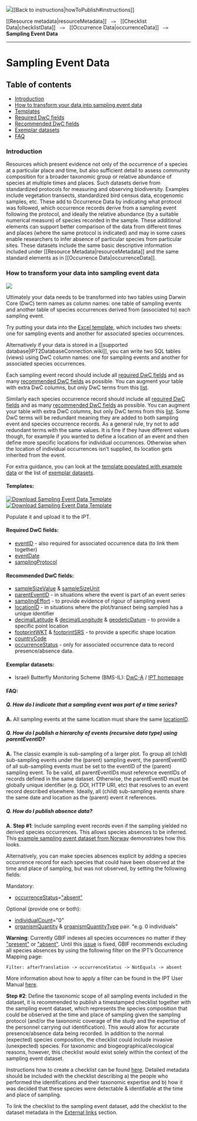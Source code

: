 <img src='https://github.com/gbif/ipt/wiki/gbif-ipt-docs/ipt2/arrow-back-24.png' />[[Back to instructions|howToPublish#instructions]]

[[Resource metadata|resourceMetadata]] &nbsp;&nbsp;``—>``&nbsp;&nbsp; [[Checklist Data|checklistData]] &nbsp;&nbsp;``—>``&nbsp;&nbsp; [[Occurrence Data|occurrenceData]] &nbsp;&nbsp;``—>``&nbsp;&nbsp; **Sampling Event Data**

---

# Sampling Event Data

## Table of contents
+ [Introduction](samplingEventData#introduction)
+ [How to transform your data into sampling event data](samplingEventData#how-to-transform-your-data-into-sampling-event-data)
+ [Templates](samplingEventData#templates)
+ [Required DwC fields](samplingEventData#required-dwc-fields)
+ [Recommended DwC fields](samplingEventData#recommended-dwc-fields)
+ [Exemplar datasets](samplingEventData#exemplar-datasets)
+ [FAQ](samplingEventData#faq)

### Introduction
Resources which present evidence not only of the occurrence of a species at a particular place and time, but also sufficient detail to assess community composition for a broader taxonomic group or relative abundance of species at multiple times and places.  Such datasets derive from standardized protocols for measuring and observing biodiversity.  Examples include vegetation transects, standardized bird census data, ecogenomic samples, etc. These add to Occurrence Data by indicating what protocol was followed, which occurrence records derive from a sampling event following the protocol, and ideally the relative abundance (by a suitable numerical measure) of species recorded in the sample.  These additional elements can support better comparison of the data from different times and places (where the same protocol is indicated) and may in some cases enable researchers to infer absence of particular species from particular sites. These datasets include the same basic descriptive information included under [[Resource Metadata|resourceMetadata]] and the same standard elements as in [[Occurrence Data|occurrenceData]].

### How to transform your data into sampling event data

<img src='https://github.com/gbif/ipt/wiki/gbif-ipt-docs/ipt2/flow-sed.png' />

Ultimately your data needs to be transformed into two tables using Darwin Core (DwC) term names as column names: one table of sampling events and another table of species occurrences derived from (associated to) each sampling event.

Try putting your data into the [Excel template](samplingEventData#templates), which includes two sheets: one for sampling events and another for associated species occurrences. 

Alternatively if your data is stored in a [[supported database|IPT2DatabaseConnection.wiki]], you can write two SQL tables (views) using DwC column names: one for sampling events and another for associated species occurrences.

Each sampling event record should include all [required DwC fields](samplingEventData#required-dwc-fields) and as many [recommended DwC fields](samplingEventData#recommended-dwc-fields) as possible. You can augment your table with extra DwC columns, but only DwC terms from this [list](http://rs.gbif.org/core/dwc_event_2015_05_29.xml).

Similarly each species occurrence record should include all [required DwC fields](occurrenceData#required-dwc-fields) and as many [recommended DwC fields](occurrenceData#recommended-dwc-fields) as possible. You can augment your table with extra DwC columns, but only DwC terms from this [list](http://rs.gbif.org/core/dwc_occurrence_2015-07-02.xml). Some DwC terms will be redundant meaning they are added to both sampling event and species occurrence records. As a general rule, try not to add redundant terms with the same values. It is fine if they have different values though, for example if you wanted to define a location of an event and then define more specific locations for individual occurrences. Otherwise when the location of individual occurrences isn't supplied, its location gets inherited from the event.

For extra guidance, you can look at the [template populated with example data](samplingEventData#templates) or the list of [exemplar datasets](samplingEventData#exemplar-datasets).

#### Templates: 
[![Download Sampling Event Data Template][2]][1]
[![Download Sampling Event Data Template][4]][3]

Populate it and upload it to the IPT.

  [1]: https://github.com/gbif/ipt/wiki/gbif-ipt-docs/downloads/event_ipt_template_v2.xlsx
  [2]: https://github.com/gbif/ipt/wiki/gbif-ipt-docs/ipt2/excel-template2.png (Download Sampling Event Data Template)
  [3]: https://github.com/gbif/ipt/wiki/gbif-ipt-docs/downloads/event_ipt_template_v2_example_data.xlsx
  [4]: https://github.com/gbif/ipt/wiki/gbif-ipt-docs/ipt2/excel-template-data2.png (Download Sampling Event Data Template)

#### Required DwC fields: 
* [eventID](http://rs.tdwg.org/dwc/terms/#eventID) - also required for associated occurrence data (to link them together)
* [eventDate](http://rs.tdwg.org/dwc/terms/#eventDate)
* [samplingProtocol](http://rs.tdwg.org/dwc/terms/#samplingProtocol)

#### Recommended DwC fields: 
* [sampleSizeValue](http://rs.tdwg.org/dwc/terms/#sampleSizeValue) & [sampleSizeUnit](http://rs.tdwg.org/dwc/terms/#sampleSizeUnit)
* [parentEventID](http://rs.tdwg.org/dwc/terms/#parentEventID) - in situations where the event is part of an event series
* [samplingEffort](http://rs.tdwg.org/dwc/terms/#samplingEffort) - to provide evidence of rigour of sampling event
* [locationID](http://rs.tdwg.org/dwc/terms/#locationID) - in situations where the plot/transect being sampled has a unique identifier
* [decimalLatitude](http://rs.tdwg.org/dwc/terms/#decimalLatitude) & [decimalLongitude](http://rs.tdwg.org/dwc/terms/#decimalLongitude) & [geodeticDatum](http://rs.tdwg.org/dwc/terms/#geodeticDatum) - to provide a specific point location
* [footprintWKT](http://rs.tdwg.org/dwc/terms/#footprintWKT) & [footprintSRS](http://rs.tdwg.org/dwc/terms/#footprintSRS) - to provide a specific shape location
* [countryCode](http://rs.tdwg.org/dwc/terms/#countryCode)
* [occurrenceStatus](http://rs.tdwg.org/dwc/terms/#occurrenceStatus) - only for associated occurrence data to record presence/absence data.

#### Exemplar datasets: 
* Israeli Butterfly Monitoring Scheme (BMS-IL): [DwC-A](http://cloud.gbif.org/eubon/archive.do?r=butterflies-monitoring-scheme-il&v=6.12) / [IPT homepage](http://cloud.gbif.org/eubon/resource?r=butterflies-monitoring-scheme-il)

#### FAQ:

##### Q. How do I indicate that a sampling event was part of a time series?

**A.** All sampling events at the same location must share the same [locationID](http://rs.tdwg.org/dwc/terms/#locationID).

##### Q. How do I publish a hierarchy of events (recursive data type) using parentEventID?

**A.** The classic example is sub-sampling of a larger plot. To group all (child) sub-sampling events under the (parent) sampling event, the parentEventID of all sub-sampling events must be set to the eventID of the (parent) sampling event. To be valid, all parentEventIDs must reference eventIDs of records defined in the same dataset. Otherwise, the parentEventID must be globally unique identifier (e.g. DOI, HTTP URI, etc) that resolves to an event record described elsewhere. Ideally, all (child) sub-sampling events share the same date and location as the (parent) event it references. 

##### Q. How do I publish absence data?

**A.** **Step #1**: Include sampling event records even if the sampling yielded no derived species occurrences. This allows species absences to be inferred. This [example sampling event dataset from Norway](http://gbif.vm.ntnu.no/ipt/resource?r=lepidurus-arcticus-survey_northeast-greenland_2013) demonstrates how this looks.  

Alternatively, you can make species absences explicit by adding a species occurrence record for each species that could have been observed at the time and place of sampling, but was not observed, by setting the following fields:

Mandatory:
* [occurrenceStatus](http://rs.tdwg.org/dwc/terms/#occurrenceStatus)=["absent"](http://rs.gbif.org/vocabulary/gbif/occurrence_status.xml)

Optional (provide one or both):
* [individualCount](http://rs.tdwg.org/dwc/terms/#individualCount)="0"
* [organismQuantity](http://rs.tdwg.org/dwc/terms/#organismQuantity) & [organismQuantityType](http://rs.tdwg.org/dwc/terms/#organismQuantityType) pair. "e.g. 0 individuals"

**Warning**: Currently GBIF indexes all species occurrences no matter if they ["present"](http://rs.gbif.org/vocabulary/gbif/occurrence_status.xml) or ["absent"](http://rs.gbif.org/vocabulary/gbif/occurrence_status.xml). Until this [issue](http://dev.gbif.org/issues/browse/POR-2864) is fixed, GBIF recommends excluding all species absences by using the following filter on the IPT’s Occurrence Mapping page:

```Filter: afterTranslation -> occurrenceStatus -> NotEquals -> absent```

More information about how to apply a filter can be found in the IPT User Manual [here](https://github.com/gbif/ipt/wiki/IPT2ManualNotes.wiki#data-mapping-detail-page).

**Step #2**: Define the taxonomic scope of all sampling events included in the dataset, it is recommended to publish a timestamped checklist together with the sampling event dataset, which represents the species composition that could be observed at the time and place of sampling given the sampling protocol (and/or the taxonomic coverage of the study and the expertise of the personnel carrying out identification). This would allow for accurate presence/absence data being recorded. In addition to the normal (expected) species composition, the checklist could include invasive (unexpected) species. For taxonomic and biogeographical/ecological reasons, however, this checklist would exist solely within the context of the sampling event dataset. 

Instructions how to create a checklist can be found [here](https://github.com/gbif/ipt/wiki/checklistData). Detailed metadata should be included with the checklist describing a) the people who performed the identifications and their taxonomic expertise and b) how it was decided that these species were detectable & identifiable at the time and place of sampling.

To link the checklist to the sampling event dataset, add the checklist to the dataset metadata in the [External links](https://github.com/gbif/ipt/wiki/IPT2ManualNotes.wiki#external-links) section. 